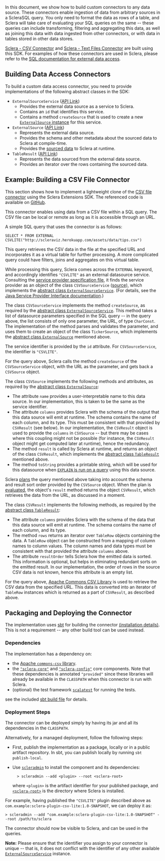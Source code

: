 In this document, we show how to build custom connectors to any data source. These connectors enable ingestion of data from arbitrary sources in a ScleraSQL query. You only need to format the data as rows of a table, and Sclera will take care of evaluating your SQL queries on the same -- these queries can include transforming, filtering and aggregating this data, as well as joining this data with data ingested from other connectors, or with data in tables stored in other data stores.

[Sclera - CSV Connector](../setup/components.md#sclera-csv) and [Sclera - Text Files Connector](../setup/components.md#sclera-textfiles) are built using this SDK. For examples of how these connectors are used in Sclera, please refer to the [SQL documentation for external data access](../sclerasql/sqlextdataaccess.md).

## Building Data Access Connectors

To build a custom data access connector, you need to provide implementations of the following abstract classes in the SDK:

- <a class="anchor" name="externalsourceservice"></a> `ExternalSourceService` ([API Link](/api/sclera-core/com/scleradb/external/service/ExternalSourceService.html))
    - Provides the external data source as a service to Sclera.
    - Contains an `id` that identifies this service.
    - Contains a method `createSource` that is used to create a new [`ExternalSource` instance](#externalsource) for this service.
- <a class="anchor" name="externalsource"></a> `ExternalSource` ([API Link](/api/sclera-core/com/scleradb/external/objects/ExternalSource.html))
    - Represents the external data source.
    - Provides the schema and other metadata about the sourced data to Sclera at compile-time.
    - Provides the [sourced data](#tableresult) to Sclera at runtime.
- <a class="anchor" name="tableresult"></a> `TableResult` ([API Link](/api/sclera-core/com/scleradb/sql/result/TableResult.html))
    - Represents the data sourced from the external data source.
    - Provides an iterator over the rows containing the sourced data.
 
<a class="anchor" name="example"></a>
## Example: Building a CSV File Connector

This section shows how to implement a lightweight clone of the [CSV file connector](../setup/components.md#sclera-csv) using the Sclera Extensions SDK. The referenced code is available on [GitHub](https://github.com/scleradb/sclera-plugin-csv-lite).

This connector enables using data from a CSV file within a SQL query. The CSV file can be local or remote as long as it is accessible through an URL.

A simple SQL query that uses the connector is as follows:

    SELECT * FROM EXTERNAL CSVLITE("http://scleraviz.herokuapp.com/assets/data/tips.csv")

This query retrieves the CSV data in the file at the specified URL and incorporates it as a virtual table for further processing. A more complicated query could have filters, joins and aggregates on this virtual table.

While processing this query, Sclera comes across the `EXTERNAL` keyword, and accordingly identifies `"CSVLITE"` as an external datasource service. Consulting the [service provider specification file](https://github.com/scleradb/sclera-plugin-csv-lite/blob/master/src/main/resources/META-INF/services/com.scleradb.external.service.ExternalSourceService), it finds the service provider as an object of the class `CSVSourceService` ([source](https://github.com/scleradb/sclera-plugin-csv-lite/blob/master/src/main/scala/CSVSourceService.scala)), which implements the [abstract class `ExternalSourceService`](#externalsourceservice). (For details, see the [Java Service Provider Interface documentation](https://docs.oracle.com/javase/tutorial/sound/SPI-intro.html).)

The class `CSVSourceService` implements the method `createSource`, as required by the [abstract class `ExternalSourceService`](#externalsourceservice). This method takes a list of datasource parameters specified in the SQL query -- in the query above, the list consists of only one parameter, the URL, of type `CharConst`. The implementation of the method parses and validates the parameter, and uses them to create an object of the class `TickerSource`, which implements the [abstract class `ExternalSource`](#externalsource) mentioned above.

<a class="anchor" name="serviceid"></a>The service identifier is provided by the `id` attribute. For `CSVSourceService`, the identifier is `"CSVLITE"`.

For the query above, Sclera calls the method `createSource` of the `CSVSourceService` object, with the URL as the parameter, and gets back a `CSVSource` object.

The class `CSVSource` implements the following methods and attributes, as required by the [abstract class `ExternalSource`](#externalsource):

- The attribute `name` provides a user-interpretable name to this data source. In our implementation, this is taken to be the same as the service identifier.
- The attribute `columns` provides Sclera with the schema of the output that this data source will emit at runtime. The schema contains the name of each column, and its type. This must be consistent with that provided by `CSVResult` (see below). In our implementation, the `CSVResult` object is used to provide the `columns` in `CSVSource` -- but there may be cases where this coupling might not be possible (for instance, the `CSVResult` object might get computed later at runtime), hence the redundancy.
- The method `result` is called by Sclera at runtime, and returns an object of the class `CSVResult`, which implements the [abstract class `TableResult`](#tableresult) mentioned above.
- The method `toString` provides a printable string, which will be used for this datasource when [`EXPLAIN` is run on a query](../interface/shell.md#compile-time-explain) using this data source.

Sclera [plans](../intro/technical.md#query-processor) the query mentioned above taking into account the schema and result sort order provided by the `CSVSource` object. When the plan is [evaluated](../intro/technical.md#evaluation), the object's `result` method returns the object `CSVResult`, which retrieves the data from the URL, as discussed in a moment.

The class `CSVResult` implements the following methods, as required by the [abstract class `TableResult`](#tableresult):

- The attribute `columns` provides Sclera with the schema of the data that this data source will emit at runtime. The schema contains the name of each column, and its type. 
- The method `rows` returns an iterator over `TableRow` objects containing the data. A `TableRow` object can be constructed from a mapping of column names to column values. The column names and data types must be consistent with that provided the attribute `columns` above.
- The attribute `resultOrder` tells Sclera how the emitted data is sorted. This information is optional, but helps in eliminating redundant sorts on the emitted result. In our implementation, the order of rows in the source CSV data is not known, hence this attribute is an empty list.

For the query above, [Apache Commons CSV Library](http://commons.apache.org/proper/commons-csv/) is used to retrieve the CSV data from the specified URL. This data is converted into an iterator of `TableRow` instances which is returned as a part of `CSVResult`, as described above.

## Packaging and Deploying the Connector

The implementation uses [sbt](http://www.scala-sbt.org) for building the connector [(installation details)](http://www.scala-sbt.org/release/docs/Getting-Started/Setup.html#installing-sbt). This is not a requirement -- any other build tool can be used instead.

### Dependencies

The implementation has a dependency on:

- the [ Apache `commons-csv` library](http://commons.apache.org/proper/commons-csv/).
- the [`"sclera-core"`](../setup/components.md#sclera-core) and [`"sclera-config"`](../setup/components.md#sclera-config) core components. Note that these dependencies is annotated `"provided"` since these libraries will already be available in the `CLASSPATH` when this connector is run with Sclera.
- (optional) the test framework [`scalatest`](http://www.scalatest.org/) for running the tests.

see the included [sbt build file](https://github.com/scleradb/sclera-plugin-csv-lite/blob/master/build.sbt) for details.

### Deployment Steps

The connector can be deployed simply by having its jar and all its dependencies in the `CLASSPATH`.

Alternatively, for a managed deployment, follow the following steps:

- First, publish the implementation as a package, locally or in a public artifact repository. In sbt, you can publish locally by running `sbt publish-local`.
- Use [`scleradmin`](../setup/install.md#plugin-management) to install the component and its dependencies:

        > scleradmin --add <plugin> --root <sclera-root>

  where `<plugin>` is the artifact identifier for your published package, and [`<sclera-root>`](../setup/install.md#installing-sclera-core-packages-and-shell) is the directory where Sclera is installed.

For example, having published the `"CSVLITE"` plugin described above as `com.example:sclera-plugin-csv-lite:1.0-SNAPSHOT`, we can deploy it as:

    > scleradmin --add "com.example:sclera-plugin-csv-lite:1.0-SNAPSHOT" --root /path/to/sclera

The connector should now be visible to Sclera, and can be used in the queries.

**Note:** Please ensure that the identifier you assign to your connector is unique -- that is, it does not conflict with the identifier of any other available [`ExternalSourceService`](#externalsourceservice) instance.
